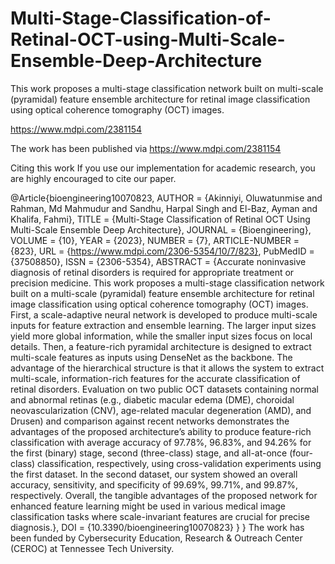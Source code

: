 # Multi-Stage-Classification-of-Retinal-OCT-using-Multi-Scale-Ensemble-Deep-Architecture
This work proposes a multi-stage classification network built on multi-scale (pyramidal) feature ensemble architecture for retinal image classification using optical coherence tomography (OCT) images.

https://www.mdpi.com/2381154

The work has been published via https://www.mdpi.com/2381154

Citing this work
If you use our implementation for academic research, you are highly encouraged to cite our paper.

@Article{bioengineering10070823,
AUTHOR = {Akinniyi, Oluwatunmise and Rahman, Md Mahmudur and Sandhu, Harpal Singh and El-Baz, Ayman and Khalifa, Fahmi},
TITLE = {Multi-Stage Classification of Retinal OCT Using Multi-Scale Ensemble Deep Architecture},
JOURNAL = {Bioengineering},
VOLUME = {10},
YEAR = {2023},
NUMBER = {7},
ARTICLE-NUMBER = {823},
URL = {https://www.mdpi.com/2306-5354/10/7/823},
PubMedID = {37508850},
ISSN = {2306-5354},
ABSTRACT = {Accurate noninvasive diagnosis of retinal disorders is required for appropriate treatment or precision medicine. This work proposes a multi-stage classification network built on a multi-scale (pyramidal) feature ensemble architecture for retinal image classification using optical coherence tomography (OCT) images. First, a scale-adaptive neural network is developed to produce multi-scale inputs for feature extraction and ensemble learning. The larger input sizes yield more global information, while the smaller input sizes focus on local details. Then, a feature-rich pyramidal architecture is designed to extract multi-scale features as inputs using DenseNet as the backbone. The advantage of the hierarchical structure is that it allows the system to extract multi-scale, information-rich features for the accurate classification of retinal disorders. Evaluation on two public OCT datasets containing normal and abnormal retinas (e.g., diabetic macular edema (DME), choroidal neovascularization (CNV), age-related macular degeneration (AMD), and Drusen) and comparison against recent networks demonstrates the advantages of the proposed architecture’s ability to produce feature-rich classification with average accuracy of 97.78%, 96.83%, and 94.26% for the first (binary) stage, second (three-class) stage, and all-at-once (four-class) classification, respectively, using cross-validation experiments using the first dataset. In the second dataset, our system showed an overall accuracy, sensitivity, and specificity of 99.69%, 99.71%, and 99.87%, respectively. Overall, the tangible advantages of the proposed network for enhanced feature learning might be used in various medical image classification tasks where scale-invariant features are crucial for precise diagnosis.},
DOI = {10.3390/bioengineering10070823}
}
}
The work has been funded by Cybersecurity Education, Research & Outreach Center (CEROC) at Tennessee Tech University.
